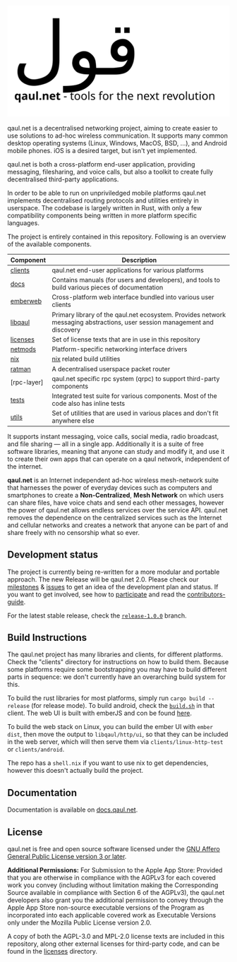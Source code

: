 ![](docs/banner.svg)

qaul.net is a decentralised networking project, aiming to create
easier to use solutions to ad-hoc wireless communication.  It supports
many common desktop operating systems (Linux, Windows, MacOS, BSD,
...), and Android mobile phones.  iOS is a desired target, but isn't
yet implemented.

qaul.net is both a cross-platform end-user application, providing
messaging, filesharing, and voice calls, but also a toolkit to create
fully decentralised third-party applications.

In order to be able to run on unpriviledged mobile platforms qaul.net
implements decentralised routing protocols and utilities entirely in
userspace.  The codebase is largely written in Rust, with only a few
compatibility components being written in more platform specific
languages.

The project is entirely contained in this repository.  Following is an
overview of the available components.

| Component | Description      |
|-----------|------------------|
| [clients]    | qaul.net end-user applications for various platforms |
| [docs]    | Contains manuals (for users and developers), and tools to build various pieces of documentation |
| [emberweb] | Cross-platform web interface bundled into  various user clients |
| [libqaul] | Primary library of the qaul.net ecosystem.  Provides network messaging abstractions, user session management and discovery |
| [licenses] | Set of license texts that are in use in this repository |
| [netmods] | Platform-specific networking interface drivers |
| [nix] | [nix](https://nixos.org) related build utilities |
| [ratman] | A decentralised userspace packet router |
| [rpc-layer] | qaul.net specific rpc system (qrpc) to support third-party components |
| [tests] | Integrated test suite for various components.  Most of the code also has inline tests |
| [utils] | Set of utilities that are used in various places and don't fit anywhere else |

[clients]: ./clients
[docs]: ./docs
[emberweb]: ./emberweb
[libqaul]: ./libqaul
[licenses]: ./licenses
[netmods]: ./netmods
[nix]: ./nix
[ratman]: ./ratman
[rpc]: ./rpc
[tests]: ./tests
[utils]: ./utils

It supports instant messaging, voice calls, social media, radio
broadcast, and file sharing — all in a single app. Additionally it is
a suite of free software libraries, meaning that anyone can study and
modify it, and use it to create their own apps that can operate on a
qaul network, independent of the internet.

**qaul.net** is an Internet independent ad-hoc wireless mesh-network
suite that harnesses the power of everyday devices such as computers
and smartphones to create a **Non-Centralized**, **Mesh Network** on
which users can share files, have voice chats and send each other
messages, however the power of qaul.net allows endless services over
the service API. qaul.net removes the dependence on the centralized
services such as the Internet and cellular networks and creates a
network that anyone can be part of and share freely with no censorship
what so ever.


## Development status

The project is currently being re-written for a more modular and
portable approach. The new Release will be qaul.net 2.0. Please check
our [milestones] & [issues] to get an idea of the development plan and
status. If you want to get involved, see how to [participate] and read 
the [contributors-guide].

For the latest stable release, check the [`release-1.0.0`][release]
branch.

[milestones]: https://git.open-communication.net/groups/qaul/-/milestones
[issues]: https://git.open-communication.net/qaul/qaul.net/issues
[participate]: https://qaul.net/#participation
[contributors-guide]: https://docs.qaul.net/contributors/
[release]: https://git.open-communication.net/qaul/qaul.net/tree/release-1.0.0


## Build Instructions

The qaul.net project has many libraries and clients, for different
platforms.  Check the "clients" directory for instructions on how to
build them.  Because some platforms require some bootstrapping you may
have to build different parts in sequence: we don't currently have an
overarching build system for this.

To build the rust libraries for most platforms, simply run `cargo
build --release` (for release mode).  To build android, check the
[`build.sh`](./clients/android/build.sh) in that client.  The web UI
is built with emberJS and con be found [here](webgui).

To build the web stack on Linux, you can build the ember UI with
`ember dist`, then move the output to `libqaul/http/ui`, so that they
can be included in the web server, which will then serve them via
`clients/linux-http-test` or `clients/android`.

The repo has a `shell.nix` if you want to use nix to get dependencies,
however this doesn't actually build the project.


## Documentation

Documentation is available on [docs.qaul.net](https://docs.qaul.net).


## License

qaul.net is free and open source software licensed under the [GNU
Affero General Public License version 3 or
later](licenses/agpl-3.0.md).

**Additional Permissions:** For Submission to the Apple App Store:
Provided that you are otherwise in compliance with the AGPLv3 for each
covered work you convey (including without limitation making the
Corresponding Source available in compliance with Section 6 of the
AGPLv3), the qaul.net developers also grant you the additional
permission to convey through the Apple App Store non-source executable
versions of the Program as incorporated into each applicable covered
work as Executable Versions only under the Mozilla Public License
version 2.0.

A copy of both the AGPL-3.0 and MPL-2.0 license texts are included in
this repository, along other external licenses for third-party code,
and can be found in the [licenses](licenses) directory.

